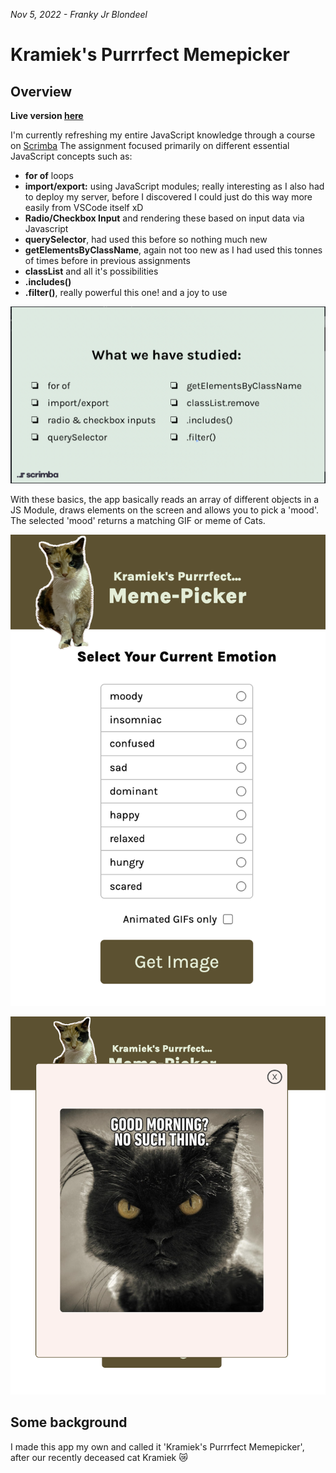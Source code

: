 *Nov 5, 2022 - Franky Jr Blondeel*


# Kramiek's Purrrfect Memepicker

## Overview

**Live version [here](https://purrfect-memepicker.netlify.app/)**

I'm currently refreshing my entire JavaScript knowledge through a course on [Scrimba](https://scrimba.com/allcourses)
The assignment focused primarily on different essential JavaScript concepts such as:
* **for of** loops
* **import/export:** using JavaScript modules; really interesting as I also had to deploy my server, before I discovered I could just do this way more easily from VSCode itself xD
* **Radio/Checkbox Input** and rendering these based on input data via Javascript
* **querySelector**, had used this before so nothing much new
* **getElementsByClassName**, again not too new as I had used this tonnes of times before in previous assignments
* **classList** and all it's possibilities
* **.includes()**
* **.filter()**, really powerful this one! and a joy to use
<p align="center">
<img alt="screenshot of base concepts" src="https://github.com/MrFranksJr/MrFranksJr/blob/main/assets/purrrfect-memepicker/concepts.png">
</p>


With these basics, the app basically reads an array of different objects in a JS Module, draws elements on the screen and allows you to pick a 'mood'.
The selected 'mood' returns a matching GIF or meme of Cats.
<p align="center">
<img alt="screenshot of start screen" src="https://github.com/MrFranksJr/MrFranksJr/blob/main/assets/purrrfect-memepicker/base-screen.png">
</p>
<p align="center">
<img alt="screenshot of resulting meme" src="https://github.com/MrFranksJr/MrFranksJr/blob/main/assets/purrrfect-memepicker/meme.png">
</p>


## Some background

I made this app my own and called it 'Kramiek's Purrrfect Memepicker', after our recently deceased cat Kramiek 😿